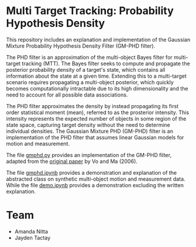 # Multi Target Tracking: Probability Hypothesis Density

This repository includes an explanation and implementation of the Gaussian Mixture Probability Hypothesis Density Filter (GM-PHD filter).

The PHD filter is an approximation of the multi-object Bayes filter for multi-target tracking (MTT). The Bayes filter seeks to compute and propagate the posterior probability density of a target's state, which contains all information about the state at a given time. Extending this to a multi-target scenario requires propagating a multi-object posterior, which quickly becomes computationally intractable due to its high dimensionality and the need to account for all possible data associations.

The PHD filter approximates the density by instead propagating its first order statistical moment (mean), referred to as the prosterior intensity. This intensity represents the expected number of objects in some region of the state space, capturing target density without the need to determine individual densities. The Gaussian Mixture PHD (GM-PHD) filter is an implementation of the PHD filter that assumes linear Gaussian models for motion and measurement.

The file [gmphd.py](gmphd.py) provides an implementation of the GM-PHD filter, adapted from the [original paper](https://ieeexplore.ieee.org/document/1710358) by Vo and Ma (2006).

The file [gmphd.ipynb](gmphd.ipynb) provides a demonstration and explanation of the abstracted class on synthetic multi-object motion and measurement data. While the file [demo.ipynb](demo.ipynb) provides a demonstration excluding the written explanation.

# Team
- Amanda Nitta
- Jayden Tactay